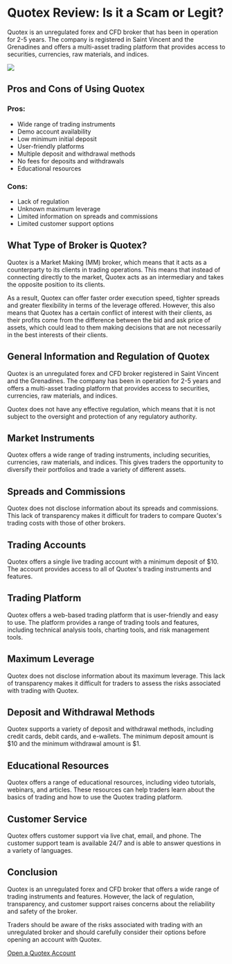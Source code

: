 # Quotex Review: Is it a Scam or Legit?

Quotex is an unregulated forex and CFD broker that has been in operation
for 2-5 years. The company is registered in Saint Vincent and the
Grenadines and offers a multi-asset trading platform that provides
access to securities, currencies, raw materials, and indices.

[![](https://static.quotex.io/files/4_en/300_250.jpg)](https://traff.sbs/brokerqxlid)

## Pros and Cons of Using Quotex

### Pros:

-   Wide range of trading instruments
-   Demo account availability
-   Low minimum initial deposit
-   User-friendly platforms
-   Multiple deposit and withdrawal methods
-   No fees for deposits and withdrawals
-   Educational resources

### Cons:

-   Lack of regulation
-   Unknown maximum leverage
-   Limited information on spreads and commissions
-   Limited customer support options

## What Type of Broker is Quotex?

Quotex is a Market Making (MM) broker, which means that it acts as a
counterparty to its clients in trading operations. This means that
instead of connecting directly to the market, Quotex acts as an
intermediary and takes the opposite position to its clients.

As a result, Quotex can offer faster order execution speed, tighter
spreads and greater flexibility in terms of the leverage offered.
However, this also means that Quotex has a certain conflict of interest
with their clients, as their profits come from the difference between
the bid and ask price of assets, which could lead to them making
decisions that are not necessarily in the best interests of their
clients.

## General Information and Regulation of Quotex

Quotex is an unregulated forex and CFD broker registered in Saint
Vincent and the Grenadines. The company has been in operation for 2-5
years and offers a multi-asset trading platform that provides access to
securities, currencies, raw materials, and indices.

Quotex does not have any effective regulation, which means that it is
not subject to the oversight and protection of any regulatory authority.

## Market Instruments

Quotex offers a wide range of trading instruments, including securities,
currencies, raw materials, and indices. This gives traders the
opportunity to diversify their portfolios and trade a variety of
different assets.

## Spreads and Commissions

Quotex does not disclose information about its spreads and commissions.
This lack of transparency makes it difficult for traders to compare
Quotex\'s trading costs with those of other brokers.

## Trading Accounts

Quotex offers a single live trading account with a minimum deposit of
\$10. The account provides access to all of Quotex\'s trading
instruments and features.

## Trading Platform

Quotex offers a web-based trading platform that is user-friendly and
easy to use. The platform provides a range of trading tools and
features, including technical analysis tools, charting tools, and risk
management tools.

## Maximum Leverage

Quotex does not disclose information about its maximum leverage. This
lack of transparency makes it difficult for traders to assess the risks
associated with trading with Quotex.

## Deposit and Withdrawal Methods

Quotex supports a variety of deposit and withdrawal methods, including
credit cards, debit cards, and e-wallets. The minimum deposit amount is
\$10 and the minimum withdrawal amount is \$1.

## Educational Resources

Quotex offers a range of educational resources, including video
tutorials, webinars, and articles. These resources can help traders
learn about the basics of trading and how to use the Quotex trading
platform.

## Customer Service

Quotex offers customer support via live chat, email, and phone. The
customer support team is available 24/7 and is able to answer questions
in a variety of languages.

## Conclusion

Quotex is an unregulated forex and CFD broker that offers a wide range
of trading instruments and features. However, the lack of regulation,
transparency, and customer support raises concerns about the reliability
and safety of the broker.

Traders should be aware of the risks associated with trading with an
unregulated broker and should carefully consider their options before
opening an account with Quotex.

[Open a Quotex Account](\%22https://traff.sbs/brokerqxsignup\%22)


